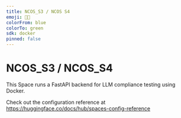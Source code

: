 ```yaml
---
title: NCOS_S3 / NCOS S4
emoji: 🚀🦀
colorFrom: blue
colorTo: green
sdk: docker
pinned: false
---
```


# NCOS_S3 / NCOS_S4

This Space runs a FastAPI backend for LLM compliance testing using Docker.

Check out the configuration reference at https://huggingface.co/docs/hub/spaces-config-reference
